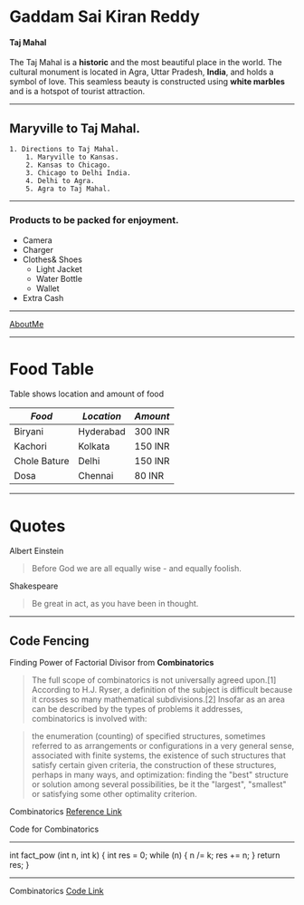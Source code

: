 # Gaddam Sai Kiran Reddy
#### Taj Mahal

The Taj Mahal is a **historic** and the most beautiful place in the world. The cultural monument is located in Agra, Uttar Pradesh, **India**, and holds a symbol of love. This seamless beauty is constructed using **white marbles** and is a hotspot of tourist attraction.

---
## Maryville to Taj Mahal.
    1. Directions to Taj Mahal.
        1. Maryville to Kansas.
        2. Kansas to Chicago.
        3. Chicago to Delhi India.
        4. Delhi to Agra.
        5. Agra to Taj Mahal.
---
 ### Products to be packed for enjoyment.
* Camera
* Charger
*  Clothes& Shoes
    * Light Jacket
    * Water Bottle
    * Wallet
* Extra Cash
---

[AboutMe](AboutMe.md)

---

# Food Table

Table shows location and amount of food

| *Food*                  | *Location*        | *Amount*           |
| ----------------------- | ----------------- | ------------------ |
| Biryani                 | Hyderabad         | 300 INR            |
| Kachori                 | Kolkata           | 150 INR            |
| Chole Bature            | Delhi             | 150 INR            |
| Dosa                    | Chennai           | 80 INR             |

---

# Quotes

Albert Einstein

> Before God we are all equally wise - and equally foolish.

Shakespeare

> Be great in act, as you have been in thought.

---

## Code Fencing

Finding Power of Factorial Divisor from **Combinatorics**

> The full scope of combinatorics is not universally agreed upon.[1] According to H.J. Ryser, a definition of the subject is difficult because it crosses so many mathematical subdivisions.[2] Insofar as an area can be described by the types of problems it addresses, combinatorics is involved with:

> the enumeration (counting) of specified structures, sometimes referred to as arrangements or configurations in a very general sense, associated with finite systems,
> the existence of such structures that satisfy certain given criteria,
> the construction of these structures, perhaps in many ways, and
> optimization: finding the "best" structure or solution among several possibilities, be it the "largest", "smallest" or satisfying some other optimality criterion.

Combinatorics [Reference Link](https://en.wikipedia.org/wiki/Combinatorics)

Code for Combinatorics

---

int fact_pow (int n, int k) {
   int res = 0;
   while (n) {
   n /= k;
   res += n;
}
   return res;
}

---

Combinatorics [Code Link](https://cp-algorithms.com/algebra/factorial-divisors.html)






